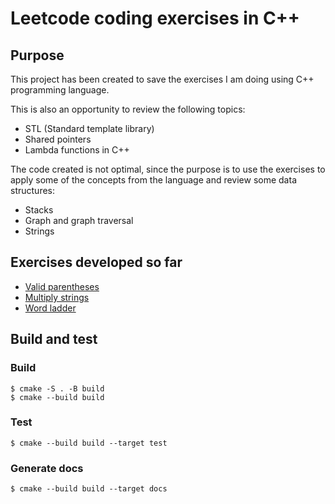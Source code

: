 # Leetcode coding exercises in C++

## Purpose
This project has been created to save the exercises I am doing using C++ programming language.

This is also an opportunity to review the following topics:

* STL (Standard template library)
* Shared pointers
* Lambda functions in C++

The code created is not optimal, since the purpose is to use the exercises to apply some of the concepts from the language and review some data structures:

* Stacks
* Graph and graph traversal
* Strings

## Exercises developed so far
* [Valid parentheses](https://leetcode.com/problems/valid-parentheses/)
* [Multiply strings](https://leetcode.com/problems/multiply-strings/)
* [Word ladder](https://leetcode.com/problems/word-ladder/)

## Build and test

### Build
```
$ cmake -S . -B build
$ cmake --build build
```

### Test
```
$ cmake --build build --target test
```

### Generate docs
```
$ cmake --build build --target docs
```